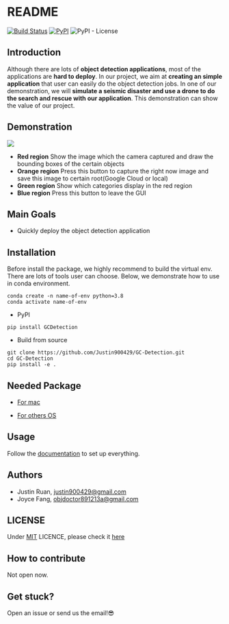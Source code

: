 # README

[![Build Status](https://travis-ci.com/Justin900429/GC-Detection.svg?branch=main)](https://travis-ci.com/Justin900429/GC-Detection) [![PyPI](https://img.shields.io/pypi/v/GCDetection)](https://pypi.org/project/GCDetection/) ![PyPI - License](https://img.shields.io/pypi/l/GCDetection)

## Introduction 
Although there are lots of **object detection applications**, most of the applications are **hard to deploy**. In our project, we aim at **creating an simple application** that user can easily do the object detection jobs. In one of our demonstration, we will **simulate a seismic disaster and use a drone to do the search and rescue with our application**. This demonstration can show the value of our project.

## Demonstration
![](https://i.imgur.com/qQ8ymkC.jpg)
- **Red region**
    Show the image which the camera captured and draw the bounding boxes of the certain objects
- **Orange region**
    Press this button to capture the right now image and save this image to certain root(Google Cloud or local)
- **Green region**
    Show which categories display in the red region
- **Blue region**
    Press this button to leave the GUI 


## Main Goals
- Quickly deploy the object detection application

## Installation
Before install the package, we highly recommend to build the virtual env. There are lots of tools user can choose. Below, we demonstrate how to use in conda environment.

```
conda create -n name-of-env python=3.8
conda activate name-of-env
```

- PyPI
```
pip install GCDetection
```

- Build from source
```
git clone https://github.com/Justin900429/GC-Detection.git
cd GC-Detection
pip install -e .
```

## Needed Package
* [For mac](https://github.com/Justin900429/GC-Detection/blob/main/requirements/mac.txt)

* [For others OS](https://github.com/Justin900429/GC-Detection/blob/main/requirements/common.txt)


## Usage 
Follow the [documentation](https://justin900429.github.io/GC-Detection/Usage) to set up everything.


## Authors
- Justin Ruan, justin900429@gmail.com
- Joyce Fang, objdoctor891213a@gmail.com

## LICENSE
Under [MIT](https://opensource.org/licenses/MIT) LICENCE, please check it [here](https://github.com/Justin900429/GC-Detection/blob/main/LICENSE.txt)

## How to contribute
Not open now.

## Get stuck?
Open an issue or send us the email!😎






